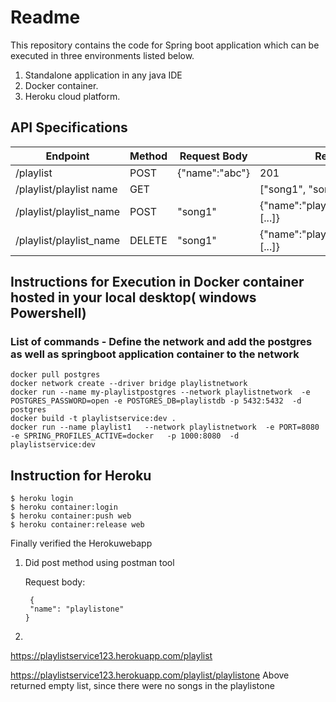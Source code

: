 # Readme

This repository contains the code for Spring boot application which can be executed
in three environments listed below.

1) Standalone application in  any java IDE
2) Docker container.
3) Heroku cloud platform.

## API Specifications
Endpoint    | Method| Request Body| Response
------------|-------|-------------|----------
/playlist  |  POST  | {"name":"abc"}| 201
/playlist/playlist name |  GET | |["song1", "song2"]
/playlist/playlist_name|POST|"song1"|{"name":"playlist_name","songs":[...]}
/playlist/playlist_name|DELETE|"song1"|{"name":"playlist_name","songs":[...]}

## Instructions for Execution in Docker container hosted in your local desktop( windows Powershell)

### List of commands - Define the network and add the postgres as well as springboot application container to the network

    docker pull postgres
    docker network create --driver bridge playlistnetwork
    docker run --name my-playlistpostgres --network playlistnetwork  -e POSTGRES_PASSWORD=open -e POSTGRES_DB=playlistdb -p 5432:5432  -d  postgres
    docker build -t playlistservice:dev .
    docker run --name playlist1   --network playlistnetwork  -e PORT=8080  -e SPRING_PROFILES_ACTIVE=docker   -p 1000:8080  -d  playlistservice:dev


## Instruction for Heroku 

    $ heroku login
    $ heroku container:login
    $ heroku container:push web
    $ heroku container:release web

Finally verified the Herokuwebapp

1) Did post method using postman tool
   
   Request body:
   
        {
        "name": "playlistone"
       }

2)
https://playlistservice123.herokuapp.com/playlist

https://playlistservice123.herokuapp.com/playlist/playlistone
Above returned empty list, since there were no songs in the
playlistone 


